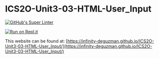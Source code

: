 # ICS2O-Unit3-03-HTML-User_Input
[![GitHub's Super Linter](https://github.com/Infinity-deGuzman/ICS2O-Unit3-03-HTML-User_Input/workflows/GitHub's%20Super%20Linter/badge.svg)](https://github.com/Infinity-deGuzman/ICS2O-Unit3-03-HTML-User_Input/actions)

[![Run on Repl.it](https://repl.it/badge/github/Infinity-deGuzman/ICS2O-Unit3-03-HTML-User_Input)](https://repl.it/github/Infinity-deGuzman/ICS2O-Unit3-03-HTML-User_Input)

This website can be found at: [https://infinity-deguzman.github.io/ICS2O-Unit3-03-HTML-User_Input/](https://infinity-deguzman.github.io/ICS2O-Unit3-03-HTML-User_Input/)
